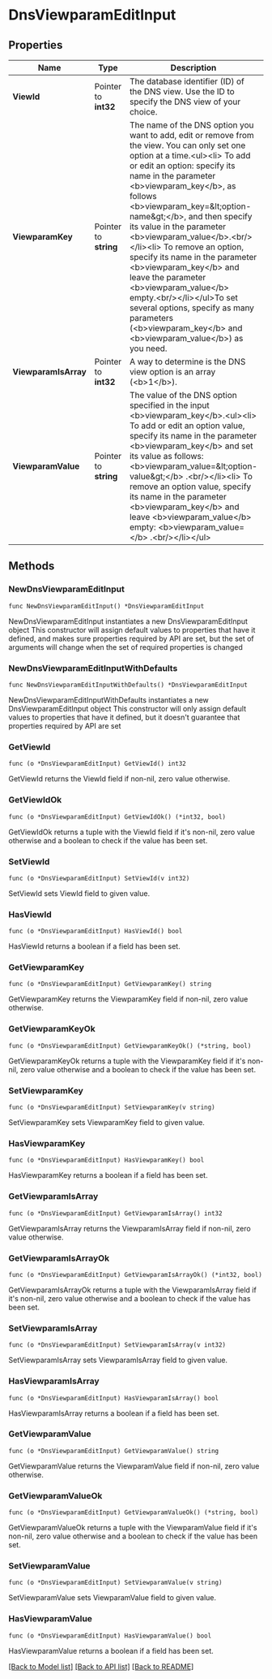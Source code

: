 # DnsViewparamEditInput

## Properties

Name | Type | Description | Notes
------------ | ------------- | ------------- | -------------
**ViewId** | Pointer to **int32** | The database identifier (ID) of the DNS view. Use the ID to specify the DNS view of your choice. | [optional] 
**ViewparamKey** | Pointer to **string** | The name of the DNS option you want to add, edit or remove from the view. You can only set one option at a time.&lt;ul&gt;&lt;li&gt; To add or edit an option: specify its name in the parameter &lt;b&gt;viewparam_key&lt;/b&gt;, as follows &lt;b&gt;viewparam_key&#x3D;&amp;lt;option-name&amp;gt;&lt;/b&gt;, and then specify its value in the parameter &lt;b&gt;viewparam_value&lt;/b&gt;.&lt;br/&gt;&lt;/li&gt;&lt;li&gt; To remove an option, specify its name in the parameter &lt;b&gt;viewparam_key&lt;/b&gt; and leave the parameter &lt;b&gt;viewparam_value&lt;/b&gt; empty.&lt;br/&gt;&lt;/li&gt;&lt;/ul&gt;To set several options, specify as many parameters (&lt;b&gt;viewparam_key&lt;/b&gt; and &lt;b&gt;viewparam_value&lt;/b&gt;) as you need. | [optional] 
**ViewparamIsArray** | Pointer to **int32** | A way to determine is the DNS view option is an array (&lt;b&gt;1&lt;/b&gt;). | [optional] 
**ViewparamValue** | Pointer to **string** | The value of the DNS option specified in the input &lt;b&gt;viewparam_key&lt;/b&gt;.&lt;ul&gt;&lt;li&gt; To add or edit an option value, specify its name in the parameter &lt;b&gt;viewparam_key&lt;/b&gt; and set its value as follows: &lt;b&gt;viewparam_value&#x3D;&amp;lt;option-value&amp;gt;&lt;/b&gt; .&lt;br/&gt;&lt;/li&gt;&lt;li&gt; To remove an option value, specify its name in the parameter &lt;b&gt;viewparam_key&lt;/b&gt; and leave &lt;b&gt;viewparam_value&lt;/b&gt; empty: &lt;b&gt;viewparam_value&#x3D;&lt;/b&gt; .&lt;br/&gt;&lt;/li&gt;&lt;/ul&gt; | [optional] 

## Methods

### NewDnsViewparamEditInput

`func NewDnsViewparamEditInput() *DnsViewparamEditInput`

NewDnsViewparamEditInput instantiates a new DnsViewparamEditInput object
This constructor will assign default values to properties that have it defined,
and makes sure properties required by API are set, but the set of arguments
will change when the set of required properties is changed

### NewDnsViewparamEditInputWithDefaults

`func NewDnsViewparamEditInputWithDefaults() *DnsViewparamEditInput`

NewDnsViewparamEditInputWithDefaults instantiates a new DnsViewparamEditInput object
This constructor will only assign default values to properties that have it defined,
but it doesn't guarantee that properties required by API are set

### GetViewId

`func (o *DnsViewparamEditInput) GetViewId() int32`

GetViewId returns the ViewId field if non-nil, zero value otherwise.

### GetViewIdOk

`func (o *DnsViewparamEditInput) GetViewIdOk() (*int32, bool)`

GetViewIdOk returns a tuple with the ViewId field if it's non-nil, zero value otherwise
and a boolean to check if the value has been set.

### SetViewId

`func (o *DnsViewparamEditInput) SetViewId(v int32)`

SetViewId sets ViewId field to given value.

### HasViewId

`func (o *DnsViewparamEditInput) HasViewId() bool`

HasViewId returns a boolean if a field has been set.

### GetViewparamKey

`func (o *DnsViewparamEditInput) GetViewparamKey() string`

GetViewparamKey returns the ViewparamKey field if non-nil, zero value otherwise.

### GetViewparamKeyOk

`func (o *DnsViewparamEditInput) GetViewparamKeyOk() (*string, bool)`

GetViewparamKeyOk returns a tuple with the ViewparamKey field if it's non-nil, zero value otherwise
and a boolean to check if the value has been set.

### SetViewparamKey

`func (o *DnsViewparamEditInput) SetViewparamKey(v string)`

SetViewparamKey sets ViewparamKey field to given value.

### HasViewparamKey

`func (o *DnsViewparamEditInput) HasViewparamKey() bool`

HasViewparamKey returns a boolean if a field has been set.

### GetViewparamIsArray

`func (o *DnsViewparamEditInput) GetViewparamIsArray() int32`

GetViewparamIsArray returns the ViewparamIsArray field if non-nil, zero value otherwise.

### GetViewparamIsArrayOk

`func (o *DnsViewparamEditInput) GetViewparamIsArrayOk() (*int32, bool)`

GetViewparamIsArrayOk returns a tuple with the ViewparamIsArray field if it's non-nil, zero value otherwise
and a boolean to check if the value has been set.

### SetViewparamIsArray

`func (o *DnsViewparamEditInput) SetViewparamIsArray(v int32)`

SetViewparamIsArray sets ViewparamIsArray field to given value.

### HasViewparamIsArray

`func (o *DnsViewparamEditInput) HasViewparamIsArray() bool`

HasViewparamIsArray returns a boolean if a field has been set.

### GetViewparamValue

`func (o *DnsViewparamEditInput) GetViewparamValue() string`

GetViewparamValue returns the ViewparamValue field if non-nil, zero value otherwise.

### GetViewparamValueOk

`func (o *DnsViewparamEditInput) GetViewparamValueOk() (*string, bool)`

GetViewparamValueOk returns a tuple with the ViewparamValue field if it's non-nil, zero value otherwise
and a boolean to check if the value has been set.

### SetViewparamValue

`func (o *DnsViewparamEditInput) SetViewparamValue(v string)`

SetViewparamValue sets ViewparamValue field to given value.

### HasViewparamValue

`func (o *DnsViewparamEditInput) HasViewparamValue() bool`

HasViewparamValue returns a boolean if a field has been set.


[[Back to Model list]](../README.md#documentation-for-models) [[Back to API list]](../README.md#documentation-for-api-endpoints) [[Back to README]](../README.md)



